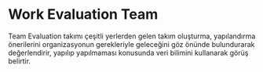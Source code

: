 # Work Evaluation Team
Team Evaluation takımı çeşitli yerlerden gelen takım oluşturma, yapılandırma önerilerini organizasyonun gerekleriyle geleceğini göz önünde bulundurarak değerlendirir, yapılıp yapılmaması konusunda veri bilimini kullanarak görüş belirtir.
